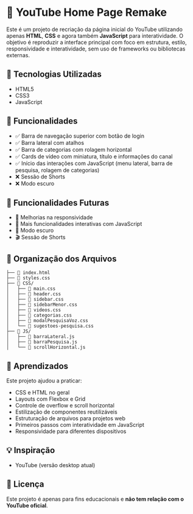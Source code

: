 # 🎥 YouTube Home Page Remake

Este é um projeto de recriação da página inicial do YouTube utilizando apenas **HTML**, **CSS** e agora também **JavaScript** para interatividade. O objetivo é reproduzir a interface principal com foco em estrutura, estilo, responsividade e interatividade, sem uso de frameworks ou bibliotecas externas.

## 🔧 Tecnologias Utilizadas

* HTML5
* CSS3
* JavaScript

## 📌 Funcionalidades

* ✅ Barra de navegação superior com botão de login
* ✅ Barra lateral com atalhos
* ✅ Barra de categorias com rolagem horizontal
* ✅ Cards de vídeo com miniatura, título e informações do canal
* ✅ Início das interações com JavaScript (menu lateral, barra de pesquisa, rolagem de categorias)
* ❌ Sessão de Shorts
* ❌ Modo escuro

## 🚧 Funcionalidades Futuras

* 📱 Melhorias na responsividade
* 🎯 Mais funcionalidades interativas com JavaScript
* 🌙 Modo escuro
* 🎬 Sessão de Shorts

## 📁 Organização dos Arquivos

```
├── 📄 index.html
├── 📄 styles.css
├── 📁 CSS/
│   ├── 📄 main.css
│   ├── 📄 header.css
│   ├── 📄 sidebar.css
│   ├── 📄 sidebarMenor.css
│   ├── 📄 videos.css
│   ├── 📄 categorias.css
│   ├── 📄 modalPesquisaVoz.css
│   └── 📄 sugestoes-pesquisa.css
├── 📁 JS/
│   ├── 📄 barraLateral.js
│   ├── 📄 barraPesquisa.js
│   └── 📄 scrollHorizontal.js
```
## 🧠 Aprendizados

Este projeto ajudou a praticar:

* CSS e HTML no geral
* Layouts com Flexbox e Grid
* Controle de overflow e scroll horizontal
* Estilização de componentes reutilizáveis
* Estruturação de arquivos para projetos web
* Primeiros passos com interatividade em JavaScript
* Responsividade para diferentes dispositivos

## 💡 Inspiração

* YouTube (versão desktop atual)

## 📄 Licença

Este projeto é apenas para fins educacionais e **não tem relação com o YouTube oficial**.
